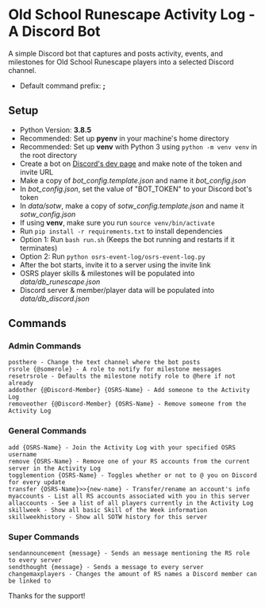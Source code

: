 # Old School Runescape Activity Log - A Discord Bot

A simple Discord bot that captures and posts activity, events, and milestones for Old School Runescape players into a selected Discord channel.
- Default command prefix: **;**

## Setup
- Python Version: **3.8.5**
- Recommended: Set up **pyenv** in your machine's home directory
- Recommended: Set up **venv** with Python 3 using `python -m venv venv` in the root directory
- Create a bot on [Discord's dev page](https://discord.com/developers/applications) and make note of the token and invite URL
- Make a copy of *bot_config&#46;template&#46;json* and name it *bot_config&#46;json*
- In *bot_config&#46;json*, set the value of "BOT_TOKEN" to your Discord bot's token
- In *data/sotw*, make a copy of *sotw_config&#46;template&#46;json* and name it *sotw_config&#46;json*
- If using **venv**, make sure you run `source venv/bin/activate`
- Run `pip install -r requirements.txt` to install dependencies
- Option 1: Run `bash run.sh` (Keeps the bot running and restarts if it terminates)
- Option 2: Run `python osrs-event-log/osrs-event-log.py`
- After the bot starts, invite it to a server using the invite link
- OSRS player skills & milestones will be populated into *data/db_runescape&#46;json*
- Discord server & member/player data will be populated into *data/db_discord&#46;json*

## Commands
### **A**dmin Commands
```
posthere - Change the text channel where the bot posts
rsrole {@somerole} - A role to notify for milestone messages
resetrsrole - Defaults the milestone notify role to @here if not already
addother {@Discord-Member} {OSRS-Name} - Add someone to the Activity Log
removeother {@Discord-Member} {OSRS-Name} - Remove someone from the Activity Log
```
### **G**eneral Commands
```
add {OSRS-Name} - Join the Activity Log with your specified OSRS username
remove {OSRS-Name} - Remove one of your RS accounts from the current server in the Activity Log
togglemention {OSRS-Name} - Toggles whether or not to @ you on Discord for every update
transfer {OSRS-Name}>>{new-name} - Transfer/rename an account's info
myaccounts - List all RS accounts associated with you in this server
allaccounts - See a list of all players currently in the Activity Log
skillweek - Show all basic Skill of the Week information
skillweekhistory - Show all SOTW history for this server
```
### **S**uper Commands
```
sendannouncement {message} - Sends an message mentioning the RS role to every server
sendthought {message} - Sends a message to every server
changemaxplayers - Changes the amount of RS names a Discord member can be linked to
```

Thanks for the support!